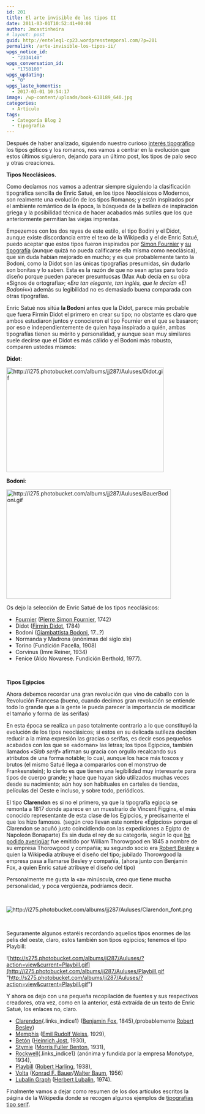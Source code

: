 ```yaml
---
id: 201
title: El arte invisible de los tipos II
date: 2011-03-01T10:52:41+00:00
author: Jmcastinheira
# layout: post
guid: http://enteleq1-cp23.wordpresstemporal.com/?p=201
permalink: /arte-invisible-los-tipos-ii/
wpgs_notice_id:
  - "2334140"
wpgs_conversation_id:
  - "1758100"
wpgs_updating:
  - "0"
wpgs_laste_komentis:
  - 2017-03-01 10:54:17
image: /wp-content/uploads/book-610189_640.jpg
categories:
  - Artículo
tags:
  - Categoría Blog 2
  - tipografia
---
```

Después de haber analizado, siguiendo nuestro curioso <a href="http://entelequia.bligoo.com/content/view/526478/El-arte-invisible-de-los-tipos.html" class="broken_link" rel="nofollow">interés tipográfico</a> los tipos góticos y los romanos, nos vamos a centrar en la evolución que estos últimos siguieron, dejando para un último post, los tipos de palo seco y otras creaciones.

**Tipos Neoclásicos.**

Como decíamos nos vamos a adentrar siempre siguiendo la clasificación tipográfica sencilla de Enric Satué, en los tipos Neoclásicos o Modernos, son realmente una evolución de los tipos Romanos; y están inspirados por el ambiente romántico de la época, la búsqueda de la belleza de inspiración griega y la posibilidad técnica de hacer acabados más sutiles que los que anteriormente permitían las viejas imprentas.

Empezemos con los dos reyes de este estilo, el tipo Bodini y el Didot, aunque existe discordancia entre el texo de la Wikipedia y el de Enric Satué, puedo aceptar que estos tipos fueron inspirados por [Simon Fournier](http://es.wikipedia.org/wiki/Pierre-Simon_Fournier) y [su tipografía](http://es.letrag.com/tipografia.php?id=58) (aunque quizá no pueda calificarse ella mísma como neoclásica), que sin duda habían mejorado en mucho; y es que probablemente tanto la Bodoni, como la Didot son las únicas tipografías presumidas, sin dudarlo son bonitas y lo saben. Esta es la razón de que no sean aptas para todo diseño porque pueden parecer presuntuosas (Max Aub decía en su obra «Signos de ortografía»; «_Era tan elegante, tan inglés, que le decían «El Bodoni_«») además su legibilidad no es demasiado buena comparada con otras tipografías.

Enric Satué nos sitúa **la Bodoni** antes que la Didot, parece más probable que fuera Firmin Didot el primero en crear su tipo; no obstante es claro que ambos estudiaron juntos y conocieron el tipo Fournier en el que se basaron; por eso e independientemente de quien haya inspirado a quién, ambas tipografías tienen su mérito y personalidad, y aunque sean muy similares suele decirse que el Didot es más cálido y el Bodoni más robusto, comparen ustedes mismos:

**Didot**:

<img title="http://i275.photobucket.com/albums/jj287/Auluses/Didot.gif" src="http://i275.photobucket.com/albums/jj287/Auluses/Didot.gif?v=1252447831838" width="411" height="274" /> 

**Bodoni**:

<img title="http://i275.photobucket.com/albums/jj287/Auluses/BauerBodoni.gif" src="http://i275.photobucket.com/albums/jj287/Auluses/BauerBodoni.gif?v=1252448091969" width="430" height="286" /> 

Os dejo la selección de Enric Satué de los tipos neoclásicos:

  * [Fournier](http://es.letrag.com/tipografia.php?id=58) ([Pierre Simon Fournier](http://es.wikipedia.org/wiki/Pierre-Simon_Fournier), 1742)
  * Didot ([Firmin Didot](http://www.unostiposduros.com/2001/04/22/grandes-maestros-de-la-tipografia-firmin-didot/), 1784)
  * Bodoni ([Giambattista Bodoni](http://www.unostiposduros.com/2002/12/02/grandes-maestros-de-la-tipografia-giambattista-bodoni/), 17&#8230;?)
  * Normanda y Madrona (anónimas del siglo xix)
  * Torino (Fundición Pacella, 1908)
  * Corvinus (Imre Reiner, 1934)
  * Fenice (Aldo Novarese. Fundición Berthold, 1977).

&nbsp;

**Tipos Egipcios**

Ahora debemos recordar una gran revolución que vino de caballo con la Revolución Francesa (bueno, cuando decimos gran revolución se entiende todo lo grande que a la gente le pueda parecer la importancia de modificar el tamaño y forma de las serifas)

En esta época se realiza un paso totalmente contrario a lo que constituyó la evolución de los tipos neoclásicos; si estos en su delicada sutileza deciden reducir a la míma expresión las gracias o serifas, es decir esos pequeños acabados con los que se «adornan» las letras; los tipos Egipcios, también llamados «_Slab serif_» afirman su gracia con orgullo recalcando sus atributos de una forma notable; lo cual, aunque los hace más toscos y brutos (el mismo Satué llega a compararlos con el monstruo de Frankesnstein); lo cierto es que tienen una legibilidad muy interesante para tipos de cuerpo grande; y hace que hayan sido utilizados muchas veces desde su nacimiento; aún hoy son habituales en carteles de tiendas, películas del Oeste e incluso, y sobre todo, periódicos.

El tipo **Clarendon** es si no el primero, ya que la tipografía egipcia se remonta a 1817 donde aparece en un muestrario de Vincent Figgins, el más conocido representante de esta clase de los Egipcios, y precisamente el que los hizo famosos. (según creo llevan este nombre «Egipcios» porque el Clarendon se acuñó justo coincidiendo con las expediciones a Egipto de Napoleón Bonaparte) Es sin duda el rey de su categoría, según lo que [he podido averigüar](http://typophile.com/node/40635) fue emitido por William Thorowgood en 1845 a nombre de su empresa Thorowgood y compañía; su segundo socio era [Robert Besley](http://en.wikipedia.org/wiki/Robert_Besley) a quien la Wikipedia atribuye el diseño del tipo; jubilado Thorowgood la empresa pasa a llamarse Besley y compañía, (ahora junto con Benjamin Fox, a quien Enric satué atribuye el diseño del tipo)

Personalmente me gusta la «a» minúscula, creo que tiene mucha personalidad, y poca vergüenza, podríamos decir.

&nbsp;

![](http://i275.photobucket.com/albums/jj287/Auluses/Clarendon_font.png?v=1262547824142 "http://i275.photobucket.com/albums/jj287/Auluses/Clarendon_font.png") 

&nbsp;

Seguramente algunos estaréis recordando aquellos tipos enormes de las pelis del oeste, claro, estos también son tipos egipcios; tenemos el tipo Playbill:

![http://s275.photobucket.com/albums/jj287/Auluses/?action=view&current=Playbill.gif](http://i275.photobucket.com/albums/jj287/Auluses/Playbill.gif "http://s275.photobucket.com/albums/jj287/Auluses/?action=view&current=Playbill.gif") 

Y ahora os dejo con una pequeña recopilación de fuentes y sus respectivos creadores, otra vez, como en la anterior, está extraída de un texto de Enric Satué, los enlaces no, claro.

  * [Clarendon](http://www.delyrarte.com.ar/sitio/tipoegip.html){.links_indice1} ([Benjamin Fox](http://new.myfonts.com/person/Benjamin_Fox/), 1845),(probablemente [Robert Besley](http://en.wikipedia.org/wiki/Robert_Besley))
  * [Memphis](http://es.letrag.com/tipografia.php?id=74) ([Emil Rudolf Weiss](http://books.google.es/books?id=z9R7Dvda5lkC&lpg=PA294&ots=xKgMCmplDK&dq=Emil%20Rudolf%20Weis&pg=PA294#v=onepage&q=&f=false), 1929),
  * [Betón](http://new.myfonts.com/fonts/linotype/beton/) ([Heinrich Jost](http://www.linotype.com/722/heinrichjost.html), 1930),
  * [Stymie](http://new.myfonts.com/fonts/linotype/stymie/) ([Morris Fuller Benton](http://es.wikipedia.org/wiki/Morris_Fuller_Benton), 1931),
  * [Rockwell](http://www.delyrarte.com.ar/sitio/tiporockwell.html){.links_indice1} (anónima y fundida por la empresa Monotype, 1934),
  * [Playbill](http://www.identifont.com/show?1NP) ([Robert Harling](http://www.identifont.com/show?37O), 1938),
  * [Volta](http://www.linotype.com/es/90390/volta-familia.html) ([Konrad F. Bauer](http://www.linotype.com/665/konradfbauer.html)/[Walter Baum](http://www.linotype.com/es/658/walterbaum.html), 1956)
  * [Lubalin Graph](http://www.linotype.com/es/191574/itclubalingraphcompletefamily-valuepack.html?viewmode=product&id=191574&name=itclubalingraphcompletefamily&usage=&type=comp&lang=es) ([Herbert Lubalin](http://en.wikipedia.org/wiki/Herb_Lubalin), 1974).

Finalmente vamos a dejar como resumen de los dos artículos escritos la página de la Wikipedia donde se recogen algunos ejemplos de [tipografías tipo serif](http://en.wikipedia.org/wiki/Samples_of_serif_typefaces).

<div id="ads-parked-11" class="ads-parked-11">
</div>